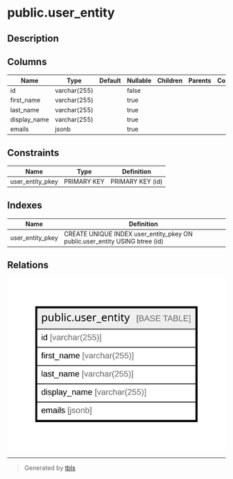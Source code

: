 # public.user_entity

## Description

## Columns

| Name         | Type         | Default | Nullable | Children | Parents | Comment |
| ------------ | ------------ | ------- | -------- | -------- | ------- | ------- |
| id           | varchar(255) |         | false    |          |         |         |
| first_name   | varchar(255) |         | true     |          |         |         |
| last_name    | varchar(255) |         | true     |          |         |         |
| display_name | varchar(255) |         | true     |          |         |         |
| emails       | jsonb        |         | true     |          |         |         |

## Constraints

| Name             | Type        | Definition       |
| ---------------- | ----------- | ---------------- |
| user_entity_pkey | PRIMARY KEY | PRIMARY KEY (id) |

## Indexes

| Name             | Definition                                                                  |
| ---------------- | --------------------------------------------------------------------------- |
| user_entity_pkey | CREATE UNIQUE INDEX user_entity_pkey ON public.user_entity USING btree (id) |

## Relations

![er](public.user_entity.svg)

---

> Generated by [tbls](https://github.com/k1LoW/tbls)
